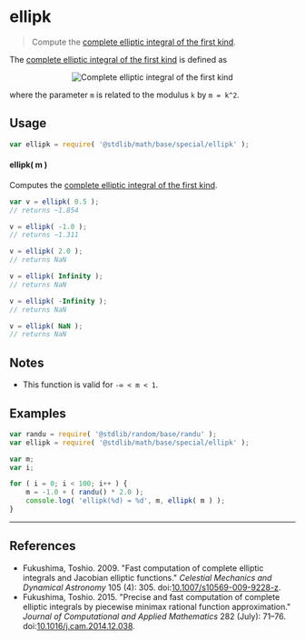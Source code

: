<!--

@license Apache-2.0

Copyright (c) 2019 The Stdlib Authors.

Licensed under the Apache License, Version 2.0 (the "License");
you may not use this file except in compliance with the License.
You may obtain a copy of the License at

   http://www.apache.org/licenses/LICENSE-2.0

Unless required by applicable law or agreed to in writing, software
distributed under the License is distributed on an "AS IS" BASIS,
WITHOUT WARRANTIES OR CONDITIONS OF ANY KIND, either express or implied.
See the License for the specific language governing permissions and
limitations under the License.

-->

# ellipk

> Compute the [complete elliptic integral of the first kind][elliptic-integral].

<section class="intro">

The [complete elliptic integral of the first kind][elliptic-integral] is defined as

<!-- <equation class="equation" label="eq:complete_elliptic_integral_first_kind" align="center" raw="K(m)=\int_0^\tfrac{\pi}{2} \frac{d\theta}{\sqrt{1-m \sin^2\theta}}" alt="Complete elliptic integral of the first kind"> -->

<div class="equation" align="center" data-raw-text="K(m)=\int_0^\tfrac{\pi}{2} \frac{d\theta}{\sqrt{1-m \sin^2\theta}}" data-equation="eq:complete_elliptic_integral_first_kind">
    <img src="https://cdn.rawgit.com/stdlib-js/stdlib/80a9d0d3169cbce87ef9e363b94d7806d7cc1f9f/lib/node_modules/@stdlib/math/base/special/ellipk/docs/img/equation_complete_elliptic_integral_first_kind.svg" alt="Complete elliptic integral of the first kind">
    <br>
</div>

<!-- </equation> -->

where the parameter `m` is related to the modulus `k` by `m = k^2`.

</section>

<!-- /.intro -->

<section class="usage">

## Usage

```javascript
var ellipk = require( '@stdlib/math/base/special/ellipk' );
```

#### ellipk( m )

Computes the [complete elliptic integral of the first kind][elliptic-integral].

```javascript
var v = ellipk( 0.5 );
// returns ~1.854

v = ellipk( -1.0 );
// returns ~1.311

v = ellipk( 2.0 );
// returns NaN

v = ellipk( Infinity );
// returns NaN

v = ellipk( -Infinity );
// returns NaN

v = ellipk( NaN );
// returns NaN
```

</section>

<!-- /.usage -->

<section class="notes">

## Notes

-   This function is valid for `-∞ < m < 1`.

</section>

<!-- /.notes -->

<section class="examples">

## Examples

<!-- eslint no-undef: "error" -->

```javascript
var randu = require( '@stdlib/random/base/randu' );
var ellipk = require( '@stdlib/math/base/special/ellipk' );

var m;
var i;

for ( i = 0; i < 100; i++ ) {
    m = -1.0 + ( randu() * 2.0 );
    console.log( 'ellipk(%d) = %d', m, ellipk( m ) );
}
```

</section>

<!-- /.examples -->

* * *

<section class="references">

## References

-   Fukushima, Toshio. 2009. "Fast computation of complete elliptic integrals and Jacobian elliptic functions." _Celestial Mechanics and Dynamical Astronomy_ 105 (4): 305. doi:[10.1007/s10569-009-9228-z][@fukushima:2009a].
-   Fukushima, Toshio. 2015. "Precise and fast computation of complete elliptic integrals by piecewise minimax rational function approximation." _Journal of Computational and Applied Mathematics_ 282 (July): 71–76. doi:[10.1016/j.cam.2014.12.038][@fukushima:2015a].

</section>

<!-- /.references -->

<section class="links">

[elliptic-integral]: https://en.wikipedia.org/wiki/Elliptic_integral

[@fukushima:2009a]: https://doi.org/10.1007/s10569-009-9228-z

[@fukushima:2015a]: https://doi.org/10.1016/j.cam.2014.12.038

</section>

<!-- /.links -->
